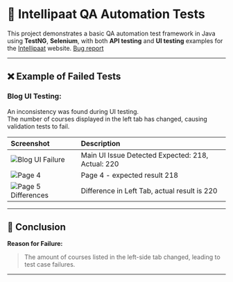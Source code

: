 # 🧪 Intellipaat QA Automation Tests

This project demonstrates a basic QA automation test framework in Java using **TestNG**, **Selenium**, with both **API testing** and **UI testing** examples for the [Intellipaat](https://intellipaat.com) website. [Bug report](https://docs.google.com/document/d/1klm0EeJ2uhAAFSk0leF6QJtsLw22r85GXBqUiGUPcLA/edit?usp=drive_link)

---


## ❌ Example of Failed Tests

### Blog UI Testing:

An inconsistency was found during UI testing.  
The number of courses displayed in the left tab has changed, causing validation tests to fail.

| Screenshot                                                                                             | Description                                         |
|:-------------------------------------------------------------------------------------------------------|:----------------------------------------------------|
| ![Blog UI Failure](https://github.com/user-attachments/assets/6dbaa954-0f36-45a0-ac8e-35881e3d95d8)    | Main UI Issue Detected  Expected: 218,  Actual: 220 |
| ![Page 4](https://github.com/user-attachments/assets/6f4b7385-12c4-4876-9c7a-ef1a0b4fc516)             | Page 4 - expected result 218                        |
| ![Page 5 Differences](https://github.com/user-attachments/assets/ee6ec293-5fc0-42bf-9545-d1b47e447aec) | Difference in Left Tab, actual result is 220        |

---

## 📝 Conclusion

**Reason for Failure:**
> The amount of courses listed in the left-side tab changed, leading to test case failures.

---
